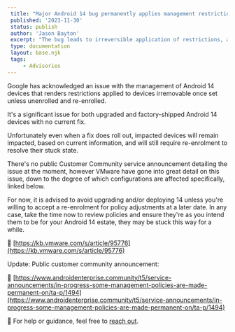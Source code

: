 ```yaml
---
 title: "Major Android 14 bug permanently applies management restrictions"
 published: '2023-11-30'
 status: publish
 author: 'Jason Bayton'
 excerpt: "The bug leads to irreversible application of restrictions, a full device wipe is the only option for resolution if policies later need to be changed."
 type: documentation
 layout: base.njk
 tags:
     - Advisories
---
```

Google has acknowledged an issue with the management of Android 14 devices that renders restrictions applied to devices irremovable once set unless unenrolled and re-enrolled.

It's a significant issue for both upgraded and factory-shipped Android 14 devices with no current fix.

Unfortunately even when a fix does roll out, impacted devices will remain impacted, based on current information, and will still require re-enrolment to resolve their stuck state.

There's no public Customer Community service announcement detailing the issue at the moment, however VMware have gone into great detail on this issue, down to the degree of which configurations are affected specifically, linked below.

For now, it is advised to avoid upgrading and/or deploying 14 unless you're willing to accept a re-enrolment for policy adjustments at a later date. In any case, take the time now to review policies and ensure they're as you intend them to be for your Android 14 estate, they may be stuck this way for a while.

🔗 [https://kb.vmware.com/s/article/95776](https://kb.vmware.com/s/article/95776)

Update: Public customer community announcement:

🔗 [https://www.androidenterprise.community/t5/service-announcements/in-progress-some-management-policies-are-made-permanent-on/ta-p/1494](https://www.androidenterprise.community/t5/service-announcements/in-progress-some-management-policies-are-made-permanent-on/ta-p/1494)

🛟 For help or guidance, feel free to [reach out](/support/).